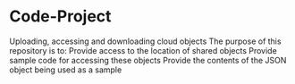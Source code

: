 # Code-Project
Uploading, accessing and downloading cloud objects
The purpose of this repository is to: 
Provide access to the location of shared objects
Provide sample code for accessing these objects
Provide the contents of the JSON object being used as a sample
